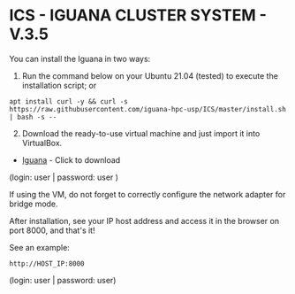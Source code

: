 # ICS - IGUANA CLUSTER SYSTEM - V.3.5

You can install the Iguana in two ways:

1. Run the command below on your Ubuntu 21.04 (tested) to execute the installation script; or

```
apt install curl -y && curl -s https://raw.githubusercontent.com/iguana-hpc-usp/ICS/master/install.sh | bash -s --
```

2. Download the ready-to-use virtual machine and just import it into VirtualBox.

* [Iguana](https://drive.google.com/file/d/1t0eLEsSOc5p5hYuREv-hEEW6Rt0KXJqI/view?usp=sharing) - Click to download

(login: user | password: user )

If using the VM, do not forget to correctly configure the network adapter for bridge mode.

After installation, see your IP host address and access it in the browser on port 8000, and that's it!

See an example:


```
http://HOST_IP:8000
```
(login: user | password: user)

